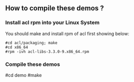 ## How to compile these demos ?
### Install acl rpm into your Linux System
You should make and install rpm of acl first showing below:
```building
#cd acl/packaging; make
#cd x86_64
#rpm -ivh acl-libs-3.3.0-9.x86_64.rpm
```
### Compile these demos
#cd demo
#make
